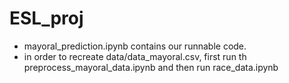 # ESL_proj

- mayoral_prediction.ipynb contains our runnable code.
- in order to recreate data/data_mayoral.csv, first run th preprocess_mayoral_data.ipynb and then run race_data.ipynb
